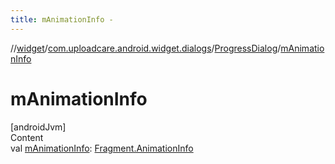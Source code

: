 ```yaml
---
title: mAnimationInfo -
---
```

//[widget](../../index.md)/[com.uploadcare.android.widget.dialogs](../index.md)/[ProgressDialog](index.md)/[mAnimationInfo](m-animation-info.md)



# mAnimationInfo  
[androidJvm]  
Content  
val [mAnimationInfo](m-animation-info.md): [Fragment.AnimationInfo](https://developer.android.com/reference/kotlin/androidx/fragment/app/Fragment.AnimationInfo.html)  



